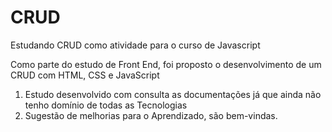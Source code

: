 # CRUD
Estudando CRUD como atividade para o curso de Javascript

Como parte do estudo de Front End,  foi proposto o desenvolvimento de um CRUD com HTML, CSS e JavaScript
1. Estudo desenvolvido com consulta as documentações já que ainda não tenho domínio de todas  as Tecnologias
2. Sugestão de melhorias para o Aprendizado, são bem-vindas.
